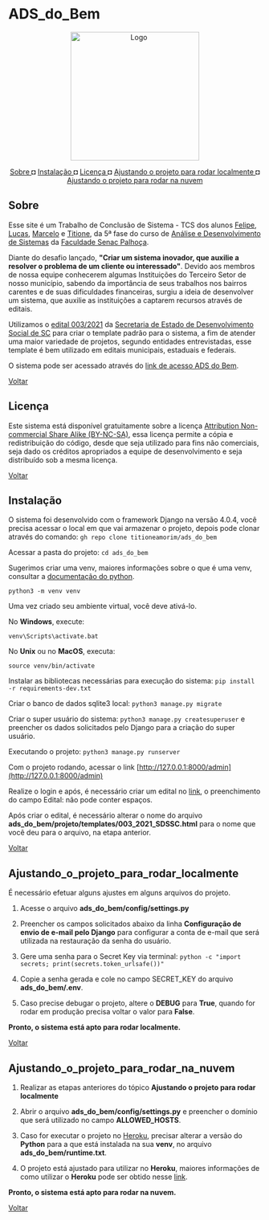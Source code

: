# ADS_do_Bem

<p align="center">
  <img src="https://r.mobirisesite.com/196538/assets/images/nuvem-1256x1256.png?v=1NziBv" width="256" height="256" alt="Logo"/>
</p>

<p align="center">
<a href="#Sobre">Sobre </a>   ◘   
<a href="#Instalação"> Instalação </a>   ◘   
<a href="#Licença"> Licença </a>   ◘   
<a href="#Ajustando_o_projeto_para_rodar_localmente"> Ajustando o projeto para rodar localmente </a>   ◘   
<a href="#Ajustando_o_projeto_para_rodar_na_nuvem"> Ajustando o projeto para rodar na nuvem</a>


## Sobre

Esse site é um Trabalho de Conclusão de Sistema - TCS dos alunos [Felipe](https://github.com/arandel25), [Lucas](https://github.com/lcgandolfi), [Marcelo](https://github.com/pac57282) e [Titione](https://github.com/titioneamorim), da 5ª fase do curso de [Análise e Desenvolvimento de Sistemas](https://vestibular.sc.senac.br/cursos/analise-e-desenvolvimento-de-sistemas/) da [Faculdade Senac Palhoça](https://portal.sc.senac.br/).

Diante do desafio lançado, **"Criar um sistema inovador, que auxilie a resolver o problema de um cliente ou interessado"**. Devido aos membros de nossa equipe conhecerem algumas Instituições do Terceiro Setor de nosso município, sabendo da importância de seus trabalhos nos bairros carentes e de suas dificuldades financeiras, surgiu a ideia de desenvolver um sistema, que auxilie as instituições a captarem recursos através de editais.

Utilizamos o [edital 003/2021](https://www.sds.sc.gov.br/images/Conselhos/cedca/Edital%20CEDCA%20Para%20publicar.pdf) da [Secretaria de Estado de Desenvolvimento Social de SC](https://www.sds.sc.gov.br/) para criar o template padrão para o sistema, a fim de atender uma maior variedade de projetos, segundo entidades entrevistadas, esse template é bem utilizado em editais municipais, estaduais e federais.

O sistema pode ser acessado através do [link de acesso ADS do Bem](https://ads-do-bem.herokuapp.com/).

<a href="#ads_do_bem">Voltar</a>


## Licença

Este sistema está disponível gratuitamente sobre a licença [Attribution Non-commercial Share Alike (BY-NC-SA)](https://creativecommons.org/licenses/by-nc-sa/3.0/br/), essa licença permite a cópia e redistribuição do código, desde que seja utilizado para fins não comerciais, seja dado os créditos apropriados a equipe de desenvolvimento e seja distribuído sob a mesma licença.

<a href="#ads_do_bem">Voltar</a>


## Instalação

O sistema foi desenvolvido com o framework Django na versão 4.0.4, você precisa acessar o local em que vai armazenar o projeto, depois pode clonar através do comando: ``gh repo clone titioneamorim/ads_do_bem``

Acessar a pasta do projeto: ``cd ads_do_bem``

Sugerimos criar uma venv, maiores informações sobre o que é uma venv, consultar a [documentação do python](https://docs.python.org/pt-br/3/library/venv.html#:~:text=O%20m%C3%B3dulo%20venv,diret%C3%B3rios%20do%20site.).

``python3 -m venv venv``

Uma vez criado seu ambiente virtual, você deve ativá-lo.

No **Windows**, execute:

``venv\Scripts\activate.bat``

No **Unix** ou no **MacOS**, executa:

``source venv/bin/activate``

Instalar as bibliotecas necessárias para execução do sistema: ``pip install -r requirements-dev.txt``

Criar o banco de dados sqlite3 local: ``python3 manage.py migrate``

Criar o super usuário do sistema: ``python3 manage.py createsuperuser`` e preencher os dados solicitados pelo Django para a criação do super usuário.

Executando o projeto: ``python3 manage.py runserver``

Com o projeto rodando, acessar o link [http://127.0.0.1:8000/admin](http://127.0.0.1:8000/admin)

Realize o login e após, é necessário criar um edital no [link](http://127.0.0.1:8000/admin/edital/editalmodel/add/), o preenchimento do campo Edital: não pode conter espaços.

Após criar o edital, é necessário alterar o nome do arquivo **ads_do_bem/projeto/templates/003_2021_SDSSC.html** para o nome que você deu para o arquivo, na etapa anterior.

<a href="#ads_do_bem">Voltar</a>


## Ajustando_o_projeto_para_rodar_localmente


É necessário efetuar alguns ajustes em alguns arquivos do projeto.

1) Acesse o arquivo **ads_do_bem/config/settings.py**

2) Preencher os campos solicitados abaixo da linha **Configuração de envio de e-mail pelo Django** para configurar a conta de e-mail que será utilizada na restauração da senha do usuário.

3) Gere uma senha para o Secret Key via terminal: ``python -c "import secrets; print(secrets.token_urlsafe())" `` 

4) Copie a senha gerada e cole no campo SECRET_KEY do arquivo **ads_do_bem/.env**.

5) Caso precise debugar o projeto, altere o **DEBUG** para **True**, quando for rodar em produção precisa voltar o valor para **False**.

**Pronto, o sistema está apto para rodar localmente.**

<a href="#ads_do_bem">Voltar</a>


## Ajustando_o_projeto_para_rodar_na_nuvem


1) Realizar as etapas anteriores do tópico **Ajustando o projeto para rodar localmente**

2) Abrir o arquivo **ads_do_bem/config/settings.py** e preencher o domínio que será utilizado no campo **ALLOWED_HOSTS**.

3) Caso for executar o projeto no [Heroku](https://www.heroku.com/), precisar alterar a versão do **Python** para a que está instalada na sua **venv**, no arquivo **ads_do_bem/runtime.txt**.

4) O projeto está ajustado para utilizar no **Heroku**, maiores informações de como utilizar o **Heroku** pode ser obtido nesse [link](https://devcenter.heroku.com/categories/deployment).

**Pronto, o sistema está apto para rodar na nuvem.**

<a href="#ads_do_bem">Voltar</a>

